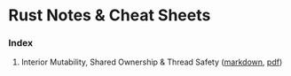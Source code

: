 # Rust Notes & Cheat Sheets

### Index
1) Interior Mutability, Shared Ownership & Thread Safety ([markdown](01_interior_mut_shared_ownership_thread_safety/README.md),
  [pdf](01_interior_mut_shared_ownership_thread_safety/01_interior_mut_shared_ownership_thread_safety.pdf)) 